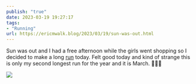 ```yaml
---
publish: "true"
date: 2023-03-19 19:27:17
tags:
- "Running"
url: https://ericmwalk.blog/2023/03/19/sun-was-out.html
---
```

Sun was out and I had a free afternoon while the girls went shopping so I decided to make a long [run](http://www.strava.com/activities/8743527051) today. Felt good today and kind of strange this is only my second longest run for the year and it is March. 🤷🏻‍♂️

![](https://ericmwalk.blog/uploads/2023/afb59f96c5.jpg)